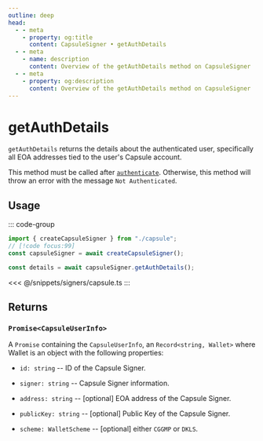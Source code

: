 ```yaml
---
outline: deep
head:
  - - meta
    - property: og:title
      content: CapsuleSigner • getAuthDetails
  - - meta
    - name: description
      content: Overview of the getAuthDetails method on CapsuleSigner
  - - meta
    - property: og:description
      content: Overview of the getAuthDetails method on CapsuleSigner
---
```


# getAuthDetails

`getAuthDetails` returns the details about the authenticated user, specifically all EOA addresses tied to the user's Capsule account.

This method must be called after [`authenticate`](/packages/aa-signers/capsule/authenticate). Otherwise, this method will throw an error with the message `Not Authenticated`.

## Usage

::: code-group

```ts [example.ts]
import { createCapsuleSigner } from "./capsule";
// [!code focus:99]
const capsuleSigner = await createCapsuleSigner();

const details = await capsuleSigner.getAuthDetails();
```

<<< @/snippets/signers/capsule.ts
:::

## Returns

### `Promise<CapsuleUserInfo>`

A `Promise` containing the `CapsuleUserInfo`, an `Record<string, Wallet>` where Wallet is an object with the following properties:

- `id: string` -- ID of the Capsule Signer.

- `signer: string` -- Capsule Signer information.

- `address: string` -- [optional] EOA address of the Capsule Signer.

- `publicKey: string` -- [optional] Public Key of the Capsule Signer.

- `scheme: WalletScheme` -- [optional] either `CGGMP` or `DKLS`.
